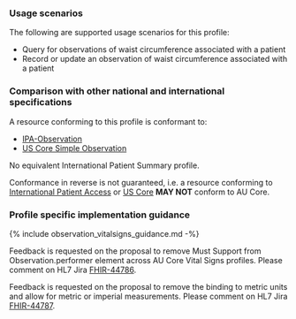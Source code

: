 ### Usage scenarios

The following are supported usage scenarios for this profile:

- Query for observations of waist circumference associated with a patient
- Record or update an observation of waist circumference associated with a patient


### Comparison with other national and international specifications

A resource conforming to this profile is conformant to:
- [IPA-Observation](https://build.fhir.org/ig/HL7/fhir-ipa/StructureDefinition-ipa-observation.html)
- [US Core Simple Observation](http://hl7.org/fhir/us/core/StructureDefinition/us-core-simple-observation)

No equivalent International Patient Summary profile.

Conformance in reverse is not guaranteed, i.e. a resource conforming to [International Patient Access](https://build.fhir.org/ig/HL7/fhir-ipa) or [US Core](http://hl7.org/fhir/us/core) **MAY NOT** conform to AU Core.


### Profile specific implementation guidance
{% include observation_vitalsigns_guidance.md -%}

<p class="request-for-feedback">Feedback is requested on the proposal to remove Must Support from Observation.performer element across AU Core Vital Signs profiles. Please comment on HL7 Jira <a href="https://jira.hl7.org/browse/FHIR-44786">FHIR-44786</a>.</p>

<p class="request-for-feedback">Feedback is requested on the proposal to remove the binding to metric units and allow for metric or imperial measurements. Please comment on HL7 Jira <a href="https://jira.hl7.org/browse/FHIR-44787">FHIR-44787</a>.</p>